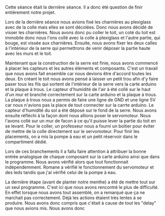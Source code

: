 Cette séance était la dernière séance. Il a donc été question de finir entièrement notre projet. 

Lors de la dernière séance nous avions fixé les charnières au plexiglass avec de la colle mais elles se sont décolées. Donc nous avons décidé de visser 
les charnières. 
Nous avons donc pu coller le toit, un coté du toit est immobile donc nous l'ons collé avec la colle à plexiglass et l'autre partie, qui bouge, est vissée 
aux charnières.
Ensuite, nous avons fixer les deux calles à l'intérieur de la serre qui permettrons de venir déposer la partie haute avec les murs et le toit.


Maintenant que la construction de la serre est finie, nous avons commencé à placer les capteurs et les autres éléments et composants. C'est un travail que 
nous avons fait ensemble car nous devions être d'accord toutes les deux.
En créant le toit nous avons pensé à laisser un petit trou afin d'y faire paser tous les fils qui sortent de l'intérieur de la serre vers la carte arduino
et la plaque à trous. 
Le capteur d'humidité de l'air à été collé sur le haut d'un mur et branché correctement sur la carte arduino et la plaque à trous.
La plaque à trous nous a permis de faire une ligne de GND et une ligne 5V car nous n'avions pas la place de tout connecter sur la carrte arduino.
Le capteur d'humidité du sol a été déposé sur le fond de la serre.
Nous avons ensuite réfléchi à la façon dont nous allions poser le servomoteur. Nous l'avons collé sur un mur de facon à ce qu'il puisse lever la partie du
toit en se levant. Pour le coller, un professeur nous a fourni un boitier pour éviter de mettre de la colle directement sur le servomoteur.
Pour finir les placements, on a mis la pompe à eau et un petit réservoir dans le compartiment dédié.

Lors de ces branchements il a fallu faire attention à attribuer la bonne entrée analogique de chaque composant sur la carte arduino ainsi que dans le programme.
Nous avons vérifié alors que tout fonctionnait indépendemment. Romane a vérifié le fonctionnement du servomoteur et des leds tandis que j'ai vérifié celui
de la pompe à eau.

La dernière étape (avant de planter notre menthe) a été de mettre tout sur un seul programme. 
C'est ici que nous avons rencontré le plus de difficulté. En effet lorsque nous avons tout assemblé, on a remarqué que ça ne marchait pas correctement.
Déjà les actions étaient très lentes à se produire. Nous avons donc compris que c'était à cause de tout les "delay" que nous avions mis.
Nous avons donc

